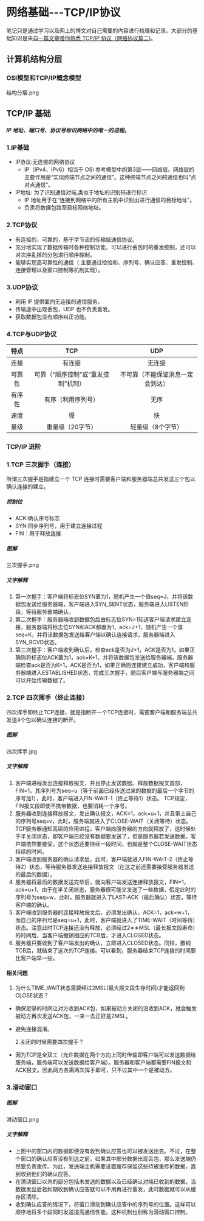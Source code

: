# 网络基础---TCP/IP协议

   笔记只是通过学习以及网上的博文对自己需要的内容进行梳理和记录。大部分的基础知识是来自[一篇文章带你熟悉 TCP/IP 协议（网络协议篇二)](https://www.jianshu.com/p/9f3e879a4c9c)。

## 计算机结构分层

### OSI模型和TCP/IP概念模型

结构分层.png

## TCP/IP 基础

#####  IP 地址、端口号、协议号标识网络中的唯一的进程。

### 1.IP基础

- IP协议:无连接的网络协议
  - IP（IPv4、IPv6）相当于 OSI 参考模型中的第3层——网络层。网络层的主要作用是“实现终端节点之间的通信”。这种终端节点之间的通信也叫“点对点通信”。
- IP地址: 为了识别通信对端,类似于地址的识别码进行标识
  - IP 地址用于在“连接到网络中的所有主机中识别出进行通信的目标地址"。
  - 负责将数据包路至目标网络地址。



### 2.TCP协议

- 有连接的，可靠的，基于字节流的传输层通信协议。
- 充分地实现了数据传输时各种控制功能，可以进行丢包时的重发控制，还可以对次序乱掉的分包进行顺序控制。
- 能够实现高可靠性的通信（ 主要通过检验和、序列号、确认应答、重发控制、连接管理以及窗口控制等机制实现）。



### 3.UDP协议

- 利用 IP 提供面向无连接的通信服务。
- 传输途中出现丢包，UDP 也不负责重发。
- 获取数据包没有顺序纠正功能。



### 4.TCP与UDP协议



|  特点  |                TCP                 |               UDP                |
| :----: | :--------------------------------: | :------------------------------: |
|  连接  |               有连接               |              无连接              |
| 可靠性 | 可靠（“顺序控制”或“重发控制”机制） | 不可靠（不能保证消息一定会到达） |
| 有序性 |         有序（利用序列号）         |               无序               |
|  速度  |                 慢                 |                快                |
|  量级  |          重量级（20字节）          |        轻量级（8个字节）         |



### TCP/IP 进阶

### 1.TCP 三次握手（连接）

所谓三次握手是指建立一个 TCP 连接时需要客户端和服务器端总共发送三个包以确认连接的建立。

##### 控制位

- ACK:确认序号标志
- SYN:同步序列号，用于建立连接过程
- FIN：用于释放连接

##### 图解

三次握手.png



##### 文字解释

1. 第一次握手：客户端将标志位SYN置为1，随机产生一个值seq=J，并将该数据包发送给服务器端，客户端进入SYN_SENT状态，服务端进入LISTEN阶段，等待服务器端确认。
2. 第二次握手：服务器端收到数据包后由标志位SYN=1知道客户端请求建立连接，服务器端将标志位SYN和ACK都置为1，ack=J+1，随机产生一个值seq=K，并将该数据包发送给客户端以确认连接请求，服务器端进入SYN_RCVD状态。
3. 第三次握手：客户端收到确认后，检查ack是否为J+1，ACK是否为1，如果正确则将标志位ACK置为1，ack=K+1，并将该数据包发送给服务器端，服务器端检查ack是否为K+1，ACK是否为1，如果正确则连接建立成功，客户端和服务器端进入ESTABLISHED状态，完成三次握手，随后客户端与服务器端之间可以开始传输数据了。



### 2.TCP 四次挥手（终止连接）

四次挥手即终止TCP连接，就是指断开一个TCP连接时，需要客户端和服务端总共发送4个包以确认连接的断开。

##### 图解

四次挥手.jpg



##### 文字解释

1. 客户端进程发出连接释放报文，并且停止发送数据。释放数据报文首部，FIN=1，其序列号为seq=u（等于前面已经传送过来的数据的最后一个字节的序号加1），此时，客户端进入FIN-WAIT-1（终止等待1）状态。
   TCP规定，FIN报文段即使不携带数据，也要消耗一个序号。
2. 服务器收到连接释放报文，发出确认报文，ACK=1，ack=u+1，并且带上自己的序列号seq=v，此时，服务端就进入了CLOSE-WAIT（关闭等待）状态。TCP服务器通知高层的应用进程，客户端向服务器的方向就释放了，这时候处于半关闭状态，即客户端已经没有数据要发送了，但是服务器若发送数据，客户端依然要接受。这个状态还要持续一段时间，也就是整个CLOSE-WAIT状态持续的时间。
3. 客户端收到服务器的确认请求后，此时，客户端就进入FIN-WAIT-2（终止等待2）状态，等待服务器发送连接释放报文（在这之前还需要接受服务器发送的最后的数据）。
4. 服务器将最后的数据发送完毕后，就向客户端发送连接释放报文，FIN=1，ack=u+1，由于在半关闭状态，服务器很可能又发送了一些数据，假定此时的序列号为seq=w，此时，服务器就进入了LAST-ACK（最后确认）状态，等待客户端的确认。
5. 客户端收到服务器的连接释放报文后，必须发出确认，ACK=1，ack=w+1，而自己的序列号是seq=u+1，此时，客户端就进入了TIME-WAIT（时间等待）状态。注意此时TCP连接还没有释放，必须经过2∗∗MSL（最长报文段寿命）的时间后，当客户端撤销相应的TCB后，才进入CLOSED状态。
6. 服务器只要收到了客户端发出的确认，立即进入CLOSED状态。同样，撤销TCB后，就结束了这次的TCP连接。可以看到，服务器结束TCP连接的时间要比客户端早一些。



#### 相关问题

1. 为什么TIME_WAIT状态需要经过2MSL(最大报文段生存时间)才能返回到CLOSE状态？

- 确保足够的时间让对方收到ACK包，如果被动方关闭的没收到ACK，就会触发被动方再次发送ACK包，一来一去正好是2MSL。
- 避免连接混淆。

  2.关闭的时候需要四次握手？

-   因为TCP是全双工（允许数据在两个方向上同时传输即客户端可以发送数据给服务端，服务端可以发送数据给客户端）。服务器和客户端都需要FIN报文和ACK报文。因此两方各需两次挥手即可，只不过其中一个是被动方。



### 3.滑动窗口

##### 图解

滑动窗口.png

##### 文字解释

- 上图中的窗口内的数据即便没有收到确认应答也可以被发送出去。不过，在整个窗口的确认应答没有到达之前，如果其中部分数据出现丢包，那么发送端仍然要负责重传。为此，发送端主机需要设置缓存保留这些待被重传的数据，直到收到他们的确认应答。
- 在滑动窗口以外的部分包括未发送的数据以及已经确认对端已收到的数据。当数据发出后若如期收到确认应答就可以不用再进行重发，此时数据就可以从缓存区清除。
- 收到确认应答的情况下，将窗口滑动到确认应答中的序列号的位置。这样可以顺序地将多个段同时发送提高通信性能。这种机制也别称为滑动窗口控制。

#### 





